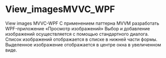 # View_imagesMVVC_WPF
View images MVVC-WPF
С применением паттерна MVVM разработать WPF-приложение «Просмотр изображений»
Выбор и добавление изображений осуществляется с помощью стандартного диалога.
Список изображений отображается в списке в нижней части формы. Выделенное изображение отображается в центре окна в увеличенном виде.

